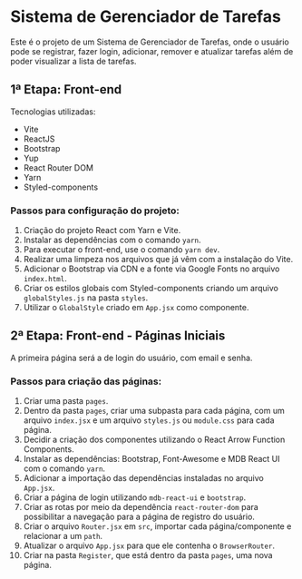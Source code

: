 
# Sistema de Gerenciador de Tarefas

Este é o projeto de um Sistema de Gerenciador de Tarefas, onde o usuário pode se registrar, fazer login, adicionar, remover e atualizar tarefas além de poder visualizar a lista de tarefas.

## 1ª Etapa: Front-end

Tecnologias utilizadas:
- Vite
- ReactJS
- Bootstrap
- Yup
- React Router DOM
- Yarn
- Styled-components

### Passos para configuração do projeto:

1. Criação do projeto React com Yarn e Vite.
2. Instalar as dependências com o comando `yarn`.
3. Para executar o front-end, use o comando `yarn dev`.
4. Realizar uma limpeza nos arquivos que já vêm com a instalação do Vite.
5. Adicionar o Bootstrap via CDN e a fonte via Google Fonts no arquivo `index.html`.
6. Criar os estilos globais com Styled-components criando um arquivo `globalStyles.js` na pasta `styles`.
7. Utilizar o `GlobalStyle` criado em `App.jsx` como componente.

## 2ª Etapa: Front-end - Páginas Iniciais

A primeira página será a de login do usuário, com email e senha.

### Passos para criação das páginas:

1. Criar uma pasta `pages`.
2. Dentro da pasta `pages`, criar uma subpasta para cada página, com um arquivo `index.jsx` e um arquivo `styles.js` ou `module.css` para cada página.
3. Decidir a criação dos componentes utilizando o React Arrow Function Components.
4. Instalar as dependências: Bootstrap, Font-Awesome e MDB React UI com o comando `yarn`.
5. Adicionar a importação das dependências instaladas no arquivo `App.jsx`.
6. Criar a página de login utilizando `mdb-react-ui` e `bootstrap`.
7. Criar as rotas por meio da dependência `react-router-dom` para possibilitar a navegação para a página de registro do usuário.
8. Criar o arquivo `Router.jsx` em `src`, importar cada página/componente e relacionar a um `path`.
9. Atualizar o arquivo `App.jsx` para que ele contenha o `BrowserRouter`.
10. Criar na pasta `Register`, que está dentro da pasta `pages`, uma nova página.
